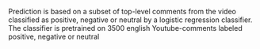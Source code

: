 Prediction is based on a subset of top-level comments from the video classified as positive,
negative or neutral by a logistic regression classifier. The classifier is pretrained on 3500 english Youtube-comments
labeled positive, negative or neutral 